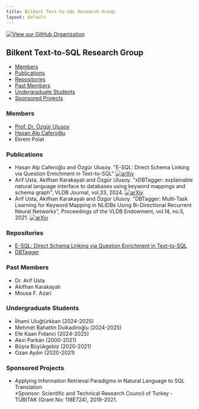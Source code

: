 ```yaml
---
title: Bilkent Text-to-SQL Research Group
layout: default
---
```

[![View our GitHub Organization](https://img.shields.io/badge/GitHub-Bilkent--Text--to--SQL--Research--Group-181717?style=for-the-badge&logo=github)](https://github.com/Bilkent-Text-to-SQL-Research-Group)

## Bilkent Text-to-SQL Research Group

- [Members](#members)
- [Publications](#publications)
- [Repositories](#repositories)
- [Past Members](#pastmembers)
- [Undergraduate Students](#undergraduate_students)
- [Sponsored Projects](#sponsored_projects)

<a name="members"></a>
### Members
- [Prof. Dr. Özgür Ulusoy](https://www.cs.bilkent.edu.tr/~oulusoy/)
- [Hasan Alp Caferoğlu](https://www.alpcaferoglu.com/)
- Ekrem Polat

<a name="publications"></a>
### Publications
- Hasan Alp Caferoğlu and Özgür Ulusoy. "E-SQL: Direct Schema Linking via Question Enrichment in Text-to-SQL" [![arXiv](https://img.shields.io/badge/arXiv-2307.04725-b31b1b.svg)](https://www.arxiv.org/abs/2409.16751) 
- Arif Usta, Akifhan Karakayalı and Özgür Ulusoy. "xDBTagger: explainable natural language interface to databases using keyword mappings and schema graph", VLDB Journal, vol.33, 2024. [![arXiv](https://img.shields.io/badge/arXiv-2307.04725-b31b1b.svg)](https://arxiv.org/abs/2210.03768) 
- Arif Usta, Akifhan Karakayalı and Özgür Ulusoy.  "DBTagger: Multi-Task Learning for Keyword Mapping in NLIDBs Using Bi-Directional Recurrent Neural Networks", Proceedings of the VLDB Endowment, vol.14, no.5, 2021. [![arXiv](https://img.shields.io/badge/arXiv-2307.04725-b31b1b.svg)](https://arxiv.org/abs/2101.04226) 

<a name="repositories"></a>
### Repositories
- [E-SQL: Direct Schema Linking via Question Enrichment in Text-to-SQL](https://github.com/Bilkent-Text-to-SQL-Research-Group/E-SQL)
- [DBTagger](https://github.com/Bilkent-Text-to-SQL-Research-Group/DBTagger)

<a name="pastmembers"></a>
### Past Members
- Dr. Arif Usta
- Akifhan Karakayalı
- Mousa F. Azari

<a name="undergraduate_students"></a>
### Undergraduate Students
- İlhami Uluğtürkkan (2024-2025)
- Mehmet Bahattin Dulkadiroğlu (2024-2025)
- Efe Kaan Fidanci (2024-2025)
- Akın Parkan (2000-2021)
- Büşra Büyükgebiz (2020-2021)
- Ozan Aydın (2020-2021)

<a name="sponsored_projects"></a>
### Sponsored Projects
- Applying Information Retrieval Paradigms in Natural Language to SQL Translation  
*Sponsor: Scientific and Technical Research Council of Turkey - TÜBITAK (Grant No: 118E724), 2019-2021.


